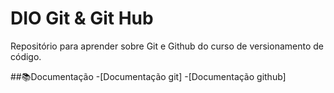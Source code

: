 # DIO Git & Git Hub

Repositório para aprender sobre Git e Github do curso de versionamento de código.

##📚Documentação
-[Documentação git]
-[Documentação github]